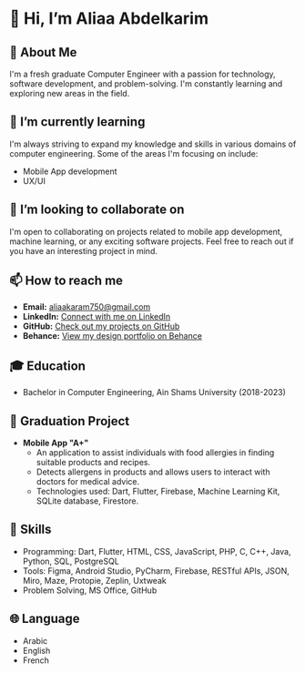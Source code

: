 # 👋 Hi, I’m Aliaa Abdelkarim

## 👀 About Me

I'm a fresh graduate Computer Engineer with a passion for technology, software development, and problem-solving. I'm constantly learning and exploring new areas in the field.

## 🌱 I’m currently learning

I'm always striving to expand my knowledge and skills in various domains of computer engineering. Some of the areas I'm focusing on include:

- Mobile App development
- UX/UI

## 💞️ I’m looking to collaborate on

I'm open to collaborating on projects related to mobile app development, machine learning, or any exciting software projects. Feel free to reach out if you have an interesting project in mind.

## 📫 How to reach me

- **Email:** aliaakaram750@gmail.com
- **LinkedIn:** [Connect with me on LinkedIn](https://www.linkedin.com/in/aliaa-abdelkarim-574262223/)
- **GitHub:** [Check out my projects on GitHub](https://github.com/AliaaAbdelkarimBastawy)
- **Behance:** [View my design portfolio on Behance](https://www.behance.net/aliaakaram1)

## 🎓 Education

- Bachelor in Computer Engineering, Ain Shams University (2018-2023)


## 🚀 Graduation Project

- **Mobile App "A+"**
  - An application to assist individuals with food allergies in finding suitable products and recipes.
  - Detects allergens in products and allows users to interact with doctors for medical advice.
  - Technologies used: Dart, Flutter, Firebase, Machine Learning Kit, SQLite database, Firestore.

## 🔧 Skills

- Programming: Dart, Flutter, HTML, CSS, JavaScript, PHP, C, C++, Java, Python, SQL, PostgreSQL
- Tools: Figma, Android Studio, PyCharm, Firebase, RESTful APIs, JSON, Miro, Maze, Protopie, Zeplin, Uxtweak
- Problem Solving, MS Office, GitHub

## 🌐 Language

- Arabic
- English
- French 

